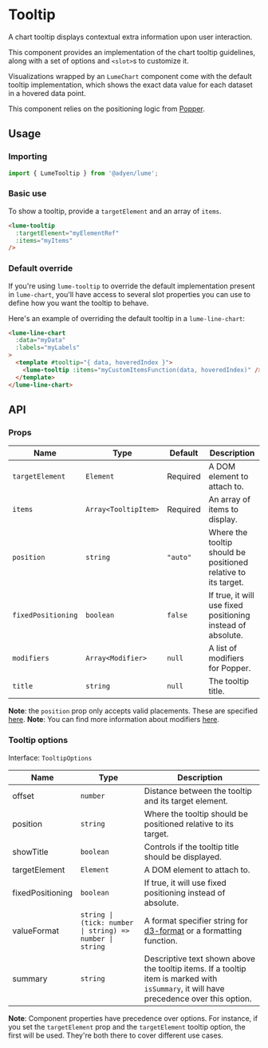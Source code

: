 # Tooltip

A chart tooltip displays contextual extra information upon user interaction.

This component provides an implementation of the chart tooltip guidelines, along with a set of options and `<slot>`s to customize it.

Visualizations wrapped by an `LumeChart` component come with the default tooltip implementation, which shows the exact data value for each dataset in a hovered data point.

This component relies on the positioning logic from [Popper](https://popper.js.org/).

## Usage

### Importing

```ts
import { LumeTooltip } from '@adyen/lume';
```

### Basic use

To show a tooltip, provide a `targetElement` and an array of `items`.

```html
<lume-tooltip
  :targetElement="myElementRef"
  :items="myItems"
/>
```

### Default override

If you're using `lume-tooltip` to override the default implementation present in `lume-chart`, you'll have access to several slot properties you can use to define how you want the tooltip to behave.

Here's an example of overriding the default tooltip in a `lume-line-chart`:

```html
<lume-line-chart
  :data="myData"
  :labels="myLabels"
>
  <template #tooltip="{ data, hoveredIndex }">
    <lume-tooltip :items="myCustomItemsFunction(data, hoveredIndex)" />
  </template>
</lume-line-chart>
```

## API

### Props

| Name               | Type                 | Default  | Description                                                    |
| ------------------ | -------------------- | -------- | -------------------------------------------------------------- |
| `targetElement`    | `Element`            | Required | A DOM element to attach to.                                    |
| `items`            | `Array<TooltipItem>` | Required | An array of items to display.                                  |
| `position`         | `string`             | `"auto"` | Where the tooltip should be positioned relative to its target. |
| `fixedPositioning` | `boolean`            | `false`  | If true, it will use fixed positioning instead of absolute.    |
| `modifiers`        | `Array<Modifier>`    | `null`   | A list of modifiers for Popper.                                |
| `title`            | `string`             | `null`   | The tooltip title.                                             |

**Note**: the `position` prop only accepts valid placements. These are specified [here](https://popper.js.org/docs/v2/constructors/#options).
**Note**: You can find more information about modifiers [here](https://popper.js.org/docs/v2/modifiers/).

### Tooltip options

Interface: `TooltipOptions`

| Name             | Type                                                     | Description                                                                                                                             |
| ---------------- | -------------------------------------------------------- | --------------------------------------------------------------------------------------------------------------------------------------- |
| offset           | `number`                                                 | Distance between the tooltip and its target element.                                                                                    |
| position         | `string`                                                 | Where the tooltip should be positioned relative to its target.                                                                          |
| showTitle        | `boolean`                                                | Controls if the tooltip title should be displayed.                                                                                      |
| targetElement    | `Element`                                                | A DOM element to attach to.                                                                                                             |
| fixedPositioning | `boolean`                                                | If true, it will use fixed positioning instead of absolute.                                                                             |
| valueFormat      | `string \| (tick: number \| string) => number \| string` | A format specifier string for [d3-format](https://github.com/d3/d3-format) or a formatting function.                                    |
| summary          | `string`                                                 | Descriptive text shown above the tooltip items. If a tooltip item is marked with `isSummary`, it will have precedence over this option. |

**Note**: Component properties have precedence over options. For instance, if you set the `targetElement` prop and the `targetElement` tooltip option, the first will be used. They're both there to cover different use cases.
